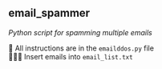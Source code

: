 ## email_spammer

*Python script for spamming multiple emails*

📄 All instructions are in the `emailddos.py` file <br />
🧑‍🤝‍🧑 Insert emails into `email_list.txt`
